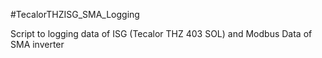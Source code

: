 #TecalorTHZISG_SMA_Logging

Script to logging data of ISG (Tecalor THZ 403 SOL) and Modbus Data of SMA inverter
